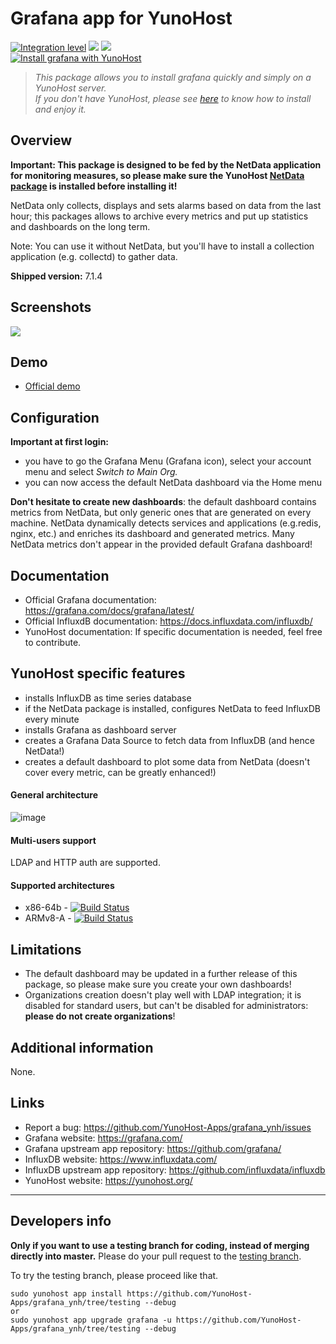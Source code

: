 # Grafana app for YunoHost

[![Integration level](https://dash.yunohost.org/integration/grafana.svg)](https://dash.yunohost.org/appci/app/grafana) ![](https://ci-apps.yunohost.org/ci/badges/grafana.status.svg) ![](https://ci-apps.yunohost.org/ci/badges/grafana.maintain.svg)  
[![Install grafana with YunoHost](https://install-app.yunohost.org/install-with-yunohost.png)](https://install-app.yunohost.org/?app=grafana)

> *This package allows you to install grafana quickly and simply on a YunoHost server.  
If you don't have YunoHost, please see [here](https://yunohost.org/#/install) to know how to install and enjoy it.*

## Overview
**Important: This package is designed to be fed by the NetData application for monitoring measures, so please make sure the YunoHost [NetData package](https://github.com/YunoHost-Apps/netdata_ynh/) is installed before installing it!**

NetData only collects, displays and sets alarms based on data from the last hour; this packages allows to archive every metrics and put up statistics and dashboards on the long term.

Note: You can use it without NetData, but you'll have to install a collection application (e.g. collectd) to gather data.

**Shipped version:** 7.1.4

## Screenshots

![](https://grafana.com/api/dashboards/1295/images/838/image)

## Demo

* [Official demo](https://play.grafana.org)

## Configuration

**Important at first login:**

* you have to go the Grafana Menu (Grafana icon), select your account menu and select *Switch to Main Org.*
* you can now access the default NetData dashboard via the Home menu

**Don't hesitate to create new dashboards**: the default dashboard contains metrics from NetData, but only generic ones that are generated on every machine. NetData dynamically detects services and applications (e.g.redis, nginx, etc.) and enriches its dashboard and generated metrics. Many NetData metrics don't appear in the provided default Grafana dashboard!

## Documentation

 * Official Grafana documentation: https://grafana.com/docs/grafana/latest/
 * Official InfluxdB documentation: https://docs.influxdata.com/influxdb/
 * YunoHost documentation: If specific documentation is needed, feel free to contribute.

## YunoHost specific features

* installs InfluxDB as time series database
* if the NetData package is installed, configures NetData to feed InfluxDB every minute
* installs Grafana as dashboard server
* creates a Grafana Data Source to fetch data from InfluxDB (and hence NetData!)
* creates a default dashboard to plot some data from NetData (doesn't cover every metric, can be greatly enhanced!)

#### General architecture

![image](https://cloud.githubusercontent.com/assets/2662304/20649711/29f182ba-b4ce-11e6-97c8-ab2c0ab59833.png)

#### Multi-users support

LDAP and HTTP auth are supported.

#### Supported architectures

* x86-64b - [![Build Status](https://ci-apps.yunohost.org/ci/logs/grafana%20%28Apps%29.svg)](https://ci-apps.yunohost.org/ci/apps/grafana/)
* ARMv8-A - [![Build Status](https://ci-apps-arm.yunohost.org/ci/logs/grafana%20%28Apps%29.svg)](https://ci-apps-arm.yunohost.org/ci/apps/grafana/)

## Limitations

* The default dashboard may be updated in a further release of this package, so please make sure you create your own dashboards!
* Organizations creation doesn't play well with LDAP integration; it is disabled for standard users, but can't be disabled for administrators: **please do not create organizations**!

## Additional information

None.

## Links

 * Report a bug: https://github.com/YunoHost-Apps/grafana_ynh/issues
 * Grafana website: https://grafana.com/
 * Grafana upstream app repository: https://github.com/grafana/
 * InfluxDB website: https://www.influxdata.com/
 * InfluxDB upstream app repository: https://github.com/influxdata/influxdb
 * YunoHost website: https://yunohost.org/

---

Developers info
----------------

**Only if you want to use a testing branch for coding, instead of merging directly into master.**
Please do your pull request to the [testing branch](https://github.com/YunoHost-Apps/grafana_ynh/tree/testing).

To try the testing branch, please proceed like that.
```
sudo yunohost app install https://github.com/YunoHost-Apps/grafana_ynh/tree/testing --debug
or
sudo yunohost app upgrade grafana -u https://github.com/YunoHost-Apps/grafana_ynh/tree/testing --debug
```
